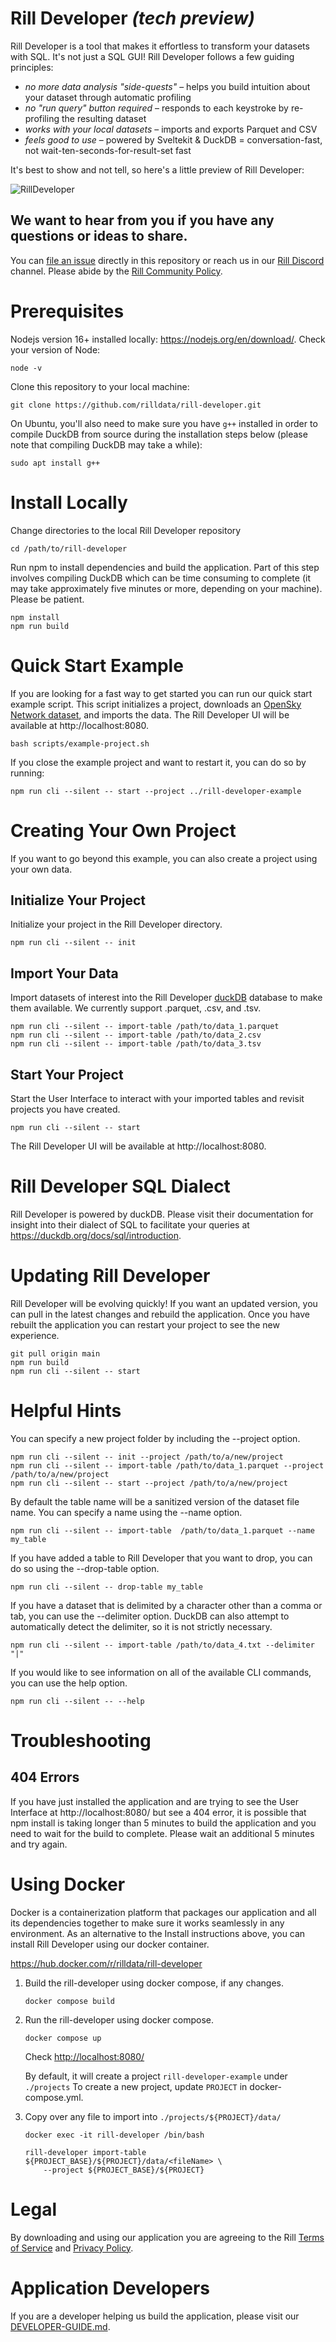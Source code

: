 # Rill Developer **_(tech preview)_**
Rill Developer is a tool that makes it effortless to transform your datasets with SQL. It's not just a SQL GUI! Rill Developer follows a few guiding principles:
- *no more data analysis "side-quests"* – helps you build intuition about your dataset through automatic profiling
- *no "run query" button required* – responds to each keystroke by re-profiling the resulting dataset
- *works with your local datasets* – imports and exports Parquet and CSV
- *feels good to use* – powered by Sveltekit & DuckDB = conversation-fast, not wait-ten-seconds-for-result-set fast

It's best to show and not tell, so here's a little preview of Rill Developer:

![RillDeveloper](https://user-images.githubusercontent.com/5587788/160640657-2b68a230-9dcb-4236-a6c8-df5263c33443.gif)


## We want to hear from you if you have any questions or ideas to share.
You can [file an issue](https://github.com/rilldata/rill-developer/issues/new/choose) directly in this repository or reach us in our [Rill Discord](https://bit.ly/3unvA05) channel. Please abide by the [Rill Community Policy](https://github.com/rilldata/rill-developer/blob/main/COMMUNITY-POLICY.md).

# Prerequisites
Nodejs version 16+ installed locally: https://nodejs.org/en/download/. Check your version of Node:
```
node -v
```
Clone this repository to your local machine:
```
git clone https://github.com/rilldata/rill-developer.git
```

On Ubuntu, you'll also need to make sure you have `g++` installed in order to compile DuckDB from source during the installation steps below (please note that compiling DuckDB may take a while):
```
sudo apt install g++
```

# Install Locally
Change directories to the local Rill Developer repository
```
cd /path/to/rill-developer
```
Run npm to install dependencies and build the application.
Part of this step involves compiling DuckDB which can be time consuming to complete (it may take approximately five minutes or more, depending on your machine).
Please be patient.

```
npm install
npm run build
```

# Quick Start Example
If you are looking for a fast way to get started you can run our quick start example script. This script initializes a project, downloads an [OpenSky Network dataset](https://zenodo.org/record/6325961#.YjDFvhDMI0Q), and imports the data. The Rill Developer UI will be available at http://localhost:8080.
```
bash scripts/example-project.sh
```

If you close the example project and want to restart it, you can do so by running:
```
npm run cli --silent -- start --project ../rill-developer-example
```

# Creating Your Own Project
If you want to go beyond this example, you can also create a project using your own data.

## Initialize Your Project
Initialize your project in the Rill Developer directory.
```
npm run cli --silent -- init
```
## Import Your Data
Import datasets of interest into the Rill Developer [duckDB](https://duckdb.org/docs/sql/introduction) database to make them available. We currently support .parquet, .csv, and .tsv.
```
npm run cli --silent -- import-table /path/to/data_1.parquet
npm run cli --silent -- import-table /path/to/data_2.csv
npm run cli --silent -- import-table /path/to/data_3.tsv
```

## Start Your Project
Start the User Interface to interact with your imported tables and revisit projects you have created.
```
npm run cli --silent -- start
```
The Rill Developer UI will be available at http://localhost:8080.

# Rill Developer SQL Dialect
Rill Developer is powered by duckDB. Please visit their documentation for insight into their dialect of SQL to facilitate your queries at https://duckdb.org/docs/sql/introduction.

# Updating Rill Developer
Rill Developer will be evolving quickly! If you want an updated version, you can pull in the latest changes and rebuild the application. Once you have rebuilt the application you can restart your project to see the new experience.
```
git pull origin main
npm run build
npm run cli --silent -- start
```

# Helpful Hints
You can specify a new project folder by including the --project option.
```
npm run cli --silent -- init --project /path/to/a/new/project
npm run cli --silent -- import-table /path/to/data_1.parquet --project /path/to/a/new/project
npm run cli --silent -- start --project /path/to/a/new/project
```
By default the table name will be a sanitized version of the dataset file name. You can specify a name using the --name option.
```
npm run cli --silent -- import-table  /path/to/data_1.parquet --name my_table
```
If you have added a table to Rill Developer that you want to drop, you can do so using the --drop-table option.
```
npm run cli --silent -- drop-table my_table
```
If you have a dataset that is delimited by a character other than a comma or tab, you can use the --delimiter option. DuckDB can also attempt to automatically detect the delimiter, so it is not strictly necessary.
```
npm run cli --silent -- import-table /path/to/data_4.txt --delimiter "|"
```
If you would like to see information on all of the available CLI commands, you can use the help option.
```
npm run cli --silent -- --help
```

# Troubleshooting

## 404 Errors
If you have just installed the application and are trying to see the User Interface at http://localhost:8080/ but see a 404 error, it is possible that npm install is taking longer than 5 minutes to build the application and you need to wait for the build to complete. Please wait an additional 5 minutes and try again.

# Using Docker
Docker is a containerization platform that packages our application and all its dependencies together to make sure it works seamlessly in any environment. As an alternative to the Install instructions above, you can install Rill Developer using our docker container.

https://hub.docker.com/r/rilldata/rill-developer

1. Build the rill-developer using docker compose, if any changes.
    ```
    docker compose build
    ```

1. Run the rill-developer using docker compose.
    ```
    docker compose up
    ```
    
    Check [http://localhost:8080/](http://localhost:8080/)
    
    By default, it will create a project `rill-developer-example` under `./projects`
    To create a new project, update `PROJECT` in docker-compose.yml.

1. Copy over any file to import into `./projects/${PROJECT}/data/`
    ```
    docker exec -it rill-developer /bin/bash
    
    rill-developer import-table ${PROJECT_BASE}/${PROJECT}/data/<fileName> \
        --project ${PROJECT_BASE}/${PROJECT} 
    ```

# Legal
By downloading and using our application you are agreeing to the Rill [Terms of Service](https://www.rilldata.com/legal/tos) and [Privacy Policy](https://www.rilldata.com/legal/privacy).

# Application Developers
If you are a developer helping us build the application, please visit our [DEVELOPER-GUIDE.md](https://github.com/rilldata/rill-developer/blob/main/DEVELOPER-GUIDE.md).
